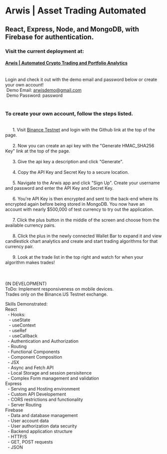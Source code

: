 # Arwis |  Asset Trading Automated

## React, Express, Node, and MongoDB, with Firebase for authentication.
### Visit the current deployment at:
#### [Arwis | Automated Crypto Trading and Portfolio Analytics](arwis.up.railway.app)
<br/>Login and check it out with the demo email and password below or create your own account!
<br/> &nbsp;Demo Email: arwisdemo@gmail.com
<br/> &nbsp;Demo Password: password
<br/>
<br/>
### To create your own account, follow the steps listed.
<br/>&nbsp;&nbsp;&nbsp;&nbsp;&nbsp;&nbsp;1. Visit [Binance Testnet](testnet.binance.vision) and login with the Github link at the top of the page.
<br/>
<br/>&nbsp;&nbsp;&nbsp;&nbsp;&nbsp;&nbsp;2. Now you can create an api key with the "Generate HMAC_SHA256 Key" link at the top of the page.
<br/>
<br/>&nbsp;&nbsp;&nbsp;&nbsp;&nbsp;&nbsp;3. Give the api key a description and click "Generate".
<br/>
<br/>&nbsp;&nbsp;&nbsp;&nbsp;&nbsp;&nbsp;4. Copy the API Key and Secret Key to a secure location.
<br/>
<br/>&nbsp;&nbsp;&nbsp;&nbsp;&nbsp;&nbsp;5. Navigate to the Arwis app and click "Sign Up". Create your username and password and enter the API Key and Secret Key.
<br/>
<br/>&nbsp;&nbsp;&nbsp;&nbsp;&nbsp;&nbsp;6. You're API Key is then encrypted and sent to the back-end where its encrypted again before being stored in MongoDB. You now have an account with nearly $500,000 of test currency to try out the application.
<br/>
<br/>&nbsp;&nbsp;&nbsp;&nbsp;&nbsp;&nbsp;7. Click the plus button in the middle of the screen and choose from the available currency pairs.
<br/>
<br/>&nbsp;&nbsp;&nbsp;&nbsp;&nbsp;&nbsp;8. Click the plus in the newly connected Wallet Bar to expand it and view candlestick chart analytics and create and start trading algorithms for that currency pair.
<br/>
<br/>&nbsp;&nbsp;&nbsp;&nbsp;&nbsp;&nbsp;9. Look at the trade list in the top right and watch for when your algorithm makes trades!
<br/>
<br/>
<br/>
<br/>(IN DEVELOPMENT)
<br/>ToDo: Implement responsiveness on mobile devices.
<br>Trades only on the Binance.US Testnet exchange.


Skills Demonstrated:
<br/>React
<br/> &nbsp;&nbsp;- Hooks:
<br/> &nbsp;&nbsp;&nbsp;- useState
<br/> &nbsp;&nbsp;&nbsp;- useContext
<br/> &nbsp;&nbsp;&nbsp;- useRef
<br/> &nbsp;&nbsp;&nbsp;- useCallback
<br/> &nbsp;&nbsp;- Authentication and Authorization
<br/> &nbsp;&nbsp;- Routing
<br/> &nbsp;&nbsp;- Functional Components
<br/> &nbsp;&nbsp;- Component Composition
<br/> &nbsp;&nbsp;- JSX
<br/> &nbsp;&nbsp;- Async and Fetch API
<br/> &nbsp;&nbsp;- Local Storage and session persisitence
<br/> &nbsp;&nbsp;- Complex Form management and validation
<br/>Express
<br/> &nbsp;&nbsp;- Serving and Hosting environment
<br/> &nbsp;&nbsp;- Custom API Developement
<br/> &nbsp;&nbsp;- CORS restrictions and functionality
<br/> &nbsp;&nbsp;- Server Routing
<br/>Firebase
<br/> &nbsp;&nbsp;- Data and database management
<br/> &nbsp;&nbsp;- User account data
<br/> &nbsp;&nbsp;- User authorization data security
<br/> &nbsp;&nbsp;- Backend application structure
<br/> &nbsp;&nbsp;- HTTP/S
<br/> &nbsp;&nbsp;- GET, POST requests
<br/> &nbsp;&nbsp;- JSON

